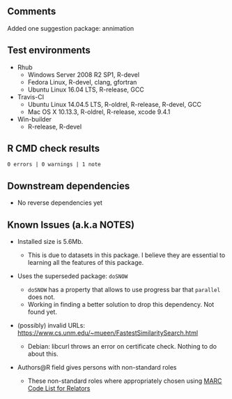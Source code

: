 ## Comments
Added one suggestion package: annimation

## Test environments
* Rhub
  * Windows Server 2008 R2 SP1, R-devel
  * Fedora Linux, R-devel, clang, gfortran
  * Ubuntu Linux 16.04 LTS, R-release, GCC
* Travis-CI
  * Ubuntu Linux 14.04.5 LTS, R-oldrel, R-release, R-devel, GCC
  * Mac OS X 10.13.3, R-oldrel, R-release, xcode 9.4.1
* Win-builder
  * R-release, R-devel

## R CMD check results

`0 errors | 0 warnings | 1 note`

## Downstream dependencies

* No reverse dependencies yet

## Known Issues (a.k.a NOTES)

* Installed size is 5.6Mb. 
  * This is due to datasets in this package. I believe they are essential to learning all the features
    of this package.

* Uses the superseded package: `doSNOW`
  * `doSNOW` has a property that allows to use progress bar that `parallel` does not.
  * Working in finding a better solution to drop this dependency. Not found yet.
  
* (possibly) invalid URLs: https://www.cs.unm.edu/~mueen/FastestSimilaritySearch.html
  * Debian: libcurl throws an error on certificate check. Nothing to do about this.

* Authors@R field gives persons with non-standard roles
  * These non-standard roles where appropriately chosen using [MARC Code List for Relators](https://www.loc.gov/marc/relators/relaterm.html)
